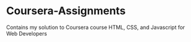 # Coursera-Assignments
Contains my solution to Coursera course HTML, CSS, and Javascript for Web Developers 
